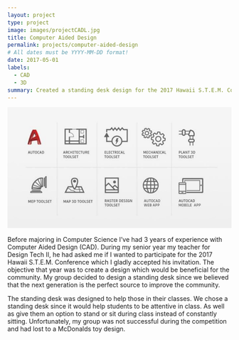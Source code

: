 ```yaml
---
layout: project
type: project
image: images/projectCADL.jpg
title: Computer Aided Design
permalink: projects/computer-aided-design
# All dates must be YYYY-MM-DD format!
date: 2017-05-01
labels:
  - CAD
  - 3D
summary: Created a standing desk design for the 2017 Hawaii S.T.E.M. Conference.
---
```


<img class="ui medium left floated image" src="../images/projectCAD.png">

Before majoring in Computer Science I’ve had 3 years of experience with Computer Aided Design (CAD). During my senior year my teacher for Design Tech II, he had asked me if I wanted to participate for the 2017 Hawaii S.T.E.M. Conference which I gladly accepted his invitation. The objective that year was to create a design which would be beneficial for the community. My group decided to design a standing desk since we believed that the next generation is the perfect source to improve the community.

The standing desk was designed to help those in their classes. We chose a standing desk since it would help students to be attentive in class. As well as give them an option to stand or sit during class instead of constantly sitting. Unfortunately, my group was not successful during the competition and had lost to a McDonalds toy design.
